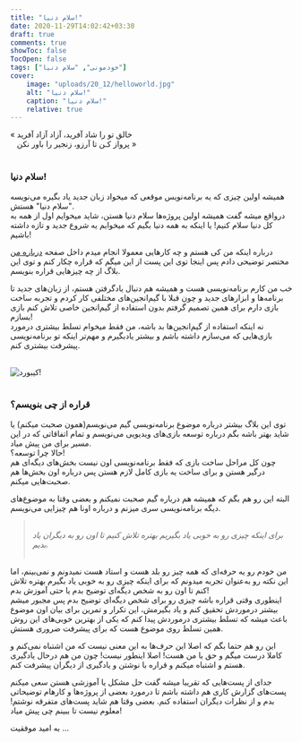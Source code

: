 ```yaml
---
title: "سلام دنیا!"
date: 2020-11-29T14:02:42+03:30
draft: true
comments: true
showToc: false
TocOpen: false
tags: ["خودمونی", "سلام دنیا"]
cover:
    image: "uploads/20_12/helloworld.jpg"
    alt: "سلام دنیا!"
    caption: "سلام دنیا!"
    relative: true
---
```


«  خالق تو را شاد آفرید، آزاد آزاد آفرید  
&nbsp; &nbsp;پرواز کـن تا آرزو، زنجیر را باور نکن  »  
&nbsp;  

### سلام دنیا!  


همیشه اولین چیزی که یه برنامه‌نویس موقعی که میخواد زبان جدید یاد بگیره می‌نویسه "سلام دنیا" هستش.  
درواقع میشه گفت همیشه اولین پروژه‌ها سلام دنیا هستن، شاید میخوایم اول از همه به کل دنیا سلام کنیم! یا اینکه به همه دنیا بگیم که میخوایم یه شروع جدید و تازه داشته باشیم!  
  
درباره اینکه من کی هستم و چه کارهایی معمولا انجام میدم داخل صفحه [درباره من](/about) مختصر توضیحی دادم پس اینجا توی این پست از این میگم که قراره چکار کنم و توی این بلاگ از چه چیزهایی قراره بنویسم.  
  
خب من کارم برنامه‌نویسی هست و همیشه هم دنبال یادگرفتن هستم، از زبان‌های جدید تا برنامه‌ها و ابزار‌های جدید و چون قبلا با گیم‌انجین‌های مختلفی کار کردم و تجربه ساخت بازی دارم برای همین تصمیم گرفتم بدون استفاده از گیم‌انجین خاصی تلاش کنم بازی بسازم!   
نه اینکه استفاده از گیم‌انجین‌ها بد باشه، من فقط میخوام تسلط بیشتری درمورد بازی‌هایی که می‌سازم داشته باشم و بیشتر یادبگیرم و مهم‌تر اینکه تو برنامه‌نویسی پیشرفت بیشتری کنم. 

&nbsp;  
![کیبورد!](/uploads/20_12/keyboard_wasd.jpg)  
&nbsp;  

### قراره از چی بنویسم؟
توی این بلاگ بیشتر درباره موضوع برنامه‌نویسی گیم می‌نویسم(همون صحبت میکنم) یا شاید بهتر باشه بگم درباره توسعه بازی‌های ویدیویی می‌نویسم و تمام اتفاقاتی که در این مسیر برای من پیش میاد.  
حالا چرا توسعه؟!  
چون کل مراحل ساخت بازی که فقط برنامه‌نویسی اون نیست بخش‌های دیگه‌ای هم درگیر هستن و برای ساخت یه بازی کامل لازم هستن پس درباره اون بخش‌ها هم صحبت‌هایی میکنم.  

البته این رو هم بگم که همیشه هم درباره گیم صحبت نمیکنم و بعضی وقتا به موضوع‌های دیگه برنامه‌نویسی سری میزنم و درباره اونا هم چیزایی می‌نویسم.  

>&nbsp;  
> *برای اینکه چیزی رو به خوبی یاد بگیریم بهتره تلاش کنیم تا اون رو به دیگران یاد بدیم.*  
>&nbsp;  

من خودم رو یه حرفه‌ای که همه چیز رو بلد هست و استاد هست نمیدونم و نمی‌بینم، اما این نکته رو به‌عنوان تجربه میدونم که برای اینکه چیزی رو به خوبی یاد بگیرم بهتره تلاش کنم تا اون رو به شخص دیگه‌ای توضیح بدم یا حتی آموزش بدم!  
اینطوری وقتی قراره باشه چیزی رو برای شخص دیگه‌ای توضیح بدم پس مجبور میشم بیشتر درموردش تحقیق کنم و یاد بگیرمش، این تکرار و تمرین برای بیان اون موضوع باعث میشه که تسلط بیشتری درموردش پیدا کنم که یکی از بهترین خوبی‌های این روش همین تسلط روی موضوع هست که برای پیشرفت ضروری هستش.  
  
این رو هم حتما بگم که اصلا این حرف‌ها به این معنی نیست که من اشتباه نمی‌کنم و کاملا درست میگم و حق با من هست! اصلا اینطور نیست! چون من هم درحال یادگیری هستم و اشتباه میکنم و قراره با نوشتن و یادگیری از دیگران پیشرفت کنم.  
  
جدای از پست‌هایی که تقریبا میشه گفت حل مشکل یا آموزشی هستن سعی میکنم پست‌های گزارش کاری هم داشته باشم تا درمورد بعضی از پروژه‌ها و کارهام توضیحاتی بدم و از نظرات دیگران استفاده کنم. بعضی وقتا هم شاید پست‌های متفرقه نوشتم! معلوم نیست تا ببینم چی پیش میاد!  
  
به امید موفقیت ...